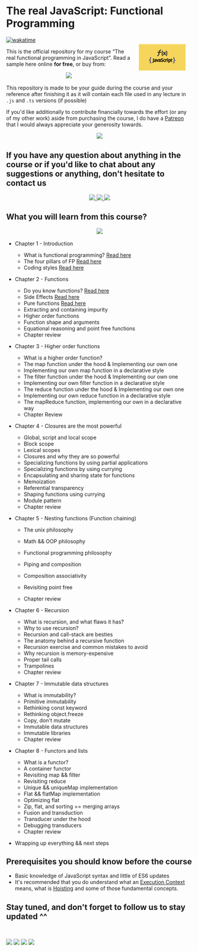 # The real JavaScript: Functional Programming

[![wakatime](https://wakatime.com/badge/github/ahmedosama-st/the-real-functional-javascript.svg)](https://wakatime.com/badge/github/ahmedosama-st/the-real-functional-javascript)
<a href="#">
<img  src="fp-js.png" align="right" width="25%" hspace="20" vspace="20"/>
</a>

This is the official repository for my course “The real functional programming in JavaScript”. Read a sample here online **for free**, or buy from:

<p align="center">
<a href="https://m.me/SecTheaterEG">
  <img src="https://img.shields.io/badge/VF%20Cash-E60000?style=for-the-badge&logo=Vodafone" />
</a>
</p>

This repository is made to be your guide during the course and your reference after finishing it as it will contain each file used in any lecture in `.js` and `.ts` versions (if possible)

If you'd like additionally to contribute financially towards the effort (or any of my other work) aside from purchasing the course, I do have a [Patreon](https://www.patreon.com/sectheater) that I would always appreciate your generosity towards.

<p align="center">
  <a href="https://www.patreon.com/sectheater?fan_landing=true">
    <img src="https://img.shields.io/badge/-Become%20a%20Patron-FF424D?style=for-the-badge&logo=Patreon&logoColor=white" />
  </a>
</p>

## If you have any question about anything in the course or if you'd like to chat about any suggestions or anything, don't hesitate to contact us

<p align="center">
  <a href ="https://www.facebook.com/groups/SecTheater">
  <img src="https://img.shields.io/badge/-Facebook-1877F2?style=for-the-badge&logo=Facebook&logoColor=white" />
  </a>

  <a href="https://t.me/sectheater_discussion">
    <img src="https://img.shields.io/badge/-Telegram-26A5E4?style=for-the-badge&logo=Telegram&logoColor=white"/>
  </a>
  <a href="https://discord.com/invite/4VqCstahAR">
    <img src="https://img.shields.io/badge/-Discord-7289DA?style=for-the-badge&logo=Discord&logoColor=white"/>
  </a>
</p>

## What you will learn from this course?

<p align="center">
<a href="https://slides.com/sectheater/the-real-fp-in-js/">
  <img src="https://img.shields.io/badge/-Access%20slides-E4637C?style=for-the-badge&logo=Slides&logoColor=white" />
</a>

</p>

- Chapter 1 - Introduction

  - What is functional programming? [Read here](https://github.com/ahmedosama-st/the-real-functional-javascript/tree/master/manuscript-free-sample/section-1-introduction/lecture-1-what-is-functional-programming)
  - The four pillars of FP [Read here](https://github.com/ahmedosama-st/the-real-functional-javascript/tree/master/manuscript-free-sample/section-1-introduction/lecture-2-the-four-pillars-of-fp)
  - Coding styles [Read here](https://github.com/ahmedosama-st/the-real-functional-javascript/tree/master/manuscript-free-sample/section-1-introduction/lecture-3-coding-styles)

- Chapter 2 - Functions

  - Do you know functions? [Read here](https://github.com/ahmedosama-st/the-real-functional-javascript/tree/master/manuscript-free-sample/section-2-functions/lecture-1-do-you-know-what-is-a-function)
  - Side Effects [Read here](https://github.com/ahmedosama-st/the-real-functional-javascript/tree/master/manuscript-free-sample/section-2-functions/lecture-2-side-effects)
  - Pure functions [Read here](https://github.com/ahmedosama-st/the-real-functional-javascript/tree/master/manuscript-free-sample/section-2-functions/lecture-3-functions-purity)
  - Extracting and containing impurity
  - Higher order functions
  - Function shape and arguments
  - Equational reasoning and point free functions
  - Chapter review

- Chapter 3 - Higher order functions

  - What is a higher order function?
  - The map function under the hood & Implementing our own one
  - Implementing our own map function in a declarative style
  - The filter function under the hood & Implementing our own one
  - Implementing our own filter function in a declarative style
  - The reduce function under the hood & Implementing our own one
  - Implementing our own reduce function in a declarative style
  - The mapReduce function, implementing our own in a declarative way
  - Chapter Review

- Chapter 4 - Closures are the most powerful

  - Global, script and local scope
  - Block scope
  - Lexical scopes
  - Closures and why they are so powerful
  - Specializing functions by using partial applications
  - Specializing functions by using currying
  - Encapsulating and sharing state for functions
  - Memoization
  - Referential transparency
  - Shaping functions using currying
  - Module pattern
  - Chapter review

- Chapter 5 - Nesting functions (Function chaining)

  - The unix philosophy
  - Math && OOP philosophy
  - Functional programming philosophy
  - Piping and composition
  - Composition associativity
  - Revisiting point free

  - Chapter review

- Chapter 6 - Recursion

  - What is recursion, and what flaws it has?
  - Why to use recursion?
  - Recursion and call-stack are besties
  - The anatomy behind a recursive function
  - Recursion exercise and common mistakes to avoid
  - Why recursion is memory-expensive
  - Proper tail calls
  - Trampolines
  - Chapter review

- Chapter 7 - Immutable data structures

  - What is immutability?
  - Primitive immutability
  - Rethinking const keyword
  - Rethinking object.freeze
  - Copy, don't mutate
  - Immutable data structures
  - Immutable libraries
  - Chapter review

- Chapter 8 - Functors and lists

  - What is a functor?
  - A container functor
  - Revisiting map && filter
  - Revisiting reduce
  - Unique && uniqueMap implementation
  - Flat && flatMap implementation
  - Optimizing flat
  - Zip, flat, and sorting == merging arrays
  - Fusion and transduction
  - Transducer under the hood
  - Debugging transducers
  - Chapter review

- Wrapping up everything && next steps

## Prerequisites you should know before the course

- Basic knowledge of JavaScript syntax and little of ES6 updates
- It's recommended that you do understand what an [Execution Context](https://www.javascripttutorial.net/javascript-execution-context/) means, what is [Hoisting](https://developer.mozilla.org/en-US/docs/Glossary/Hoisting) and some of those fundamental concepts.

## Stay tuned, and don't forget to follow us to stay updated ^^

<br>

[<img src="https://img.shields.io/badge/-Facebook-1877F2?style=for-the-badge&logo=Facebook&logoColor=white"/>](https://www.facebook.com/SecTheaterEG)
[<img src="https://img.shields.io/badge/-Telegram-26A5E4?style=for-the-badge&logo=Telegram&logoColor=white"/>](https://t.me/sectheater)
[<img src="https://img.shields.io/badge/-Discord-7289DA?style=for-the-badge&logo=Discord&logoColor=white"/>](https://discord.com/invite/4VqCstahAR)
[<img src="https://img.shields.io/badge/-YouTube-FF0000?style=for-the-badge&logo=YouTube&logoColor=white"/>](http://youtube.com/c/SecTheater/)
